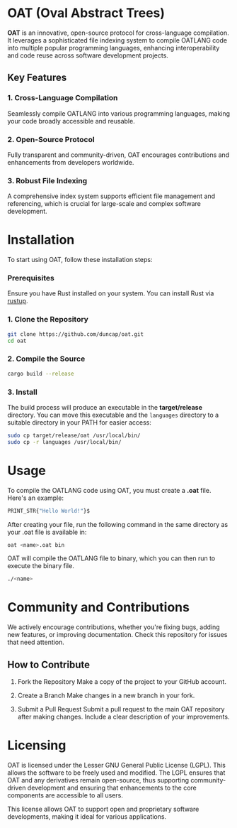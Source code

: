 # OAT (Oval Abstract Trees)
**OAT** is an innovative, open-source protocol for cross-language compilation. It leverages a sophisticated file indexing system to compile OATLANG code into multiple popular programming languages, enhancing interoperability and code reuse across software development projects.

## Key Features
### 1. Cross-Language Compilation
Seamlessly compile OATLANG into various programming languages, making your code broadly accessible and reusable.

### 2. Open-Source Protocol
Fully transparent and community-driven, OAT encourages contributions and enhancements from developers worldwide.

### 3. Robust File Indexing
A comprehensive index system supports efficient file management and referencing, which is crucial for large-scale and complex software development.

# Installation
To start using OAT, follow these installation steps:

### Prerequisites
Ensure you have Rust installed on your system. You can install Rust via [rustup](https://rustup.rs/).

### 1. Clone the Repository
```bash
git clone https://github.com/duncap/oat.git
cd oat
```

### 2. Compile the Source
```bash
cargo build --release
```
### 3. Install
The build process will produce an executable in the **target/release** directory. You can move this executable and the `languages` directory to a suitable directory in your PATH for easier access:
```bash
sudo cp target/release/oat /usr/local/bin/
sudo cp -r languages /usr/local/bin/
```

# Usage
To compile the OATLANG code using OAT, you must create a **.oat** file. Here's an example:
```javascript
PRINT_STR{"Hello World!"}$
```
After creating your file, run the following command in the same directory as your .oat file is available in:
```bash
oat <name>.oat bin
```
OAT will compile the OATLANG file to binary, which you can then run to execute the binary file.
```bash
./<name>
```
# Community and Contributions
We actively encourage contributions, whether you're fixing bugs, adding new features, or improving documentation. Check this repository for issues that need attention.

## How to Contribute
1. Fork the Repository
Make a copy of the project to your GitHub account.

2. Create a Branch
Make changes in a new branch in your fork.

3. Submit a Pull Request
Submit a pull request to the main OAT repository after making changes. Include a clear description of your improvements.

# Licensing
OAT is licensed under the Lesser GNU General Public License (LGPL). This allows the software to be freely used and modified. The LGPL ensures that OAT and any derivatives remain open-source, thus supporting community-driven development and ensuring that enhancements to the core components are accessible to all users.

This license allows OAT to support open and proprietary software developments, making it ideal for various applications.
